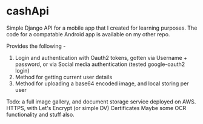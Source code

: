 # cashApi

Simple Django API for a mobile app that I created for learning purposes. The code for a compatable Android app is available on my other repo.

Provides the following - 
  1. Login and authentication with Oauth2 tokens, gotten via Username + password, or via Social media authentication (tested google-oauth2 login)
  2. Method for getting current user details
  3. Method for uploading a base64 encoded image, and local storing per user
  
Todo: a full image gallery, and document storage service deployed on AWS.
      HTTPS, with Let's Encrypt (or simple DV) Certificates
      Maybe some OCR functionality and stuff also.
